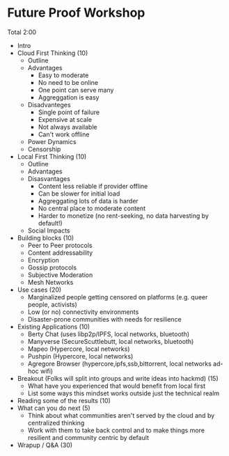 # Future Proof Workshop

Total 2:00

- Intro
- Cloud First Thinking (10)
    - Outline
    - Advantages
        - Easy to moderate
        - No need to be online
        - One point can serve many
        - Aggreggation is easy
    - Disadvanteges
        - Single point of failure
        - Expensive at scale
        - Not always available
        - Can't work offline
    - Power Dynamics
    - Censorship
- Local First Thinking (10)
    - Outline
    - Advantages
    - Disasvantages
        - Content less reliable if provider offline
        - Can be slower for initial load
        - Aggreggating lots of data is harder
        - No central place to moderate content
        - Harder to monetize (no rent-seeking, no data harvesting by default!)
    - Social Impacts
- Building blocks (10)
    - Peer to Peer protocols
    - Content addressability
    - Encryption
    - Gossip protocols
    - Subjective Moderation
    - Mesh Networks
- Use cases (20)
    - Marginalized people getting censored on platforms (e.g. queer people, activists)
    - Low (or no) connectivity environments
    - Disaster-prone communities with needs for resilience
- Existing Applications (10)
    - Berty Chat (uses libp2p/IPFS, local networks, bluetooth)
    - Manyverse (SecureScuttlebutt, local networks, bluetooth)
    - Mapeo (Hypercore, local networks)
    - Pushpin (Hypercore, local networks)
    - Agregore Browser (hypercore,ipfs,ssb,bittorrent, local networks ad-hoc wifi)
- Breakout (Folks will split into groups and write ideas into hackmd) (15)
    - What have you experienced that would benefit from local first
    - List some ways this mindset works outside just the technical realm
- Reading some of the results (10)
- What can you do next (5)
    - Think about what communities aren't served by the cloud and by centralized thinking
    - Work with them to take back control and to make things more resilient and community centric by default
- Wrapup / Q&A (30)
